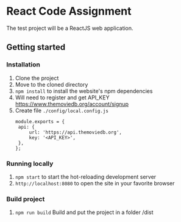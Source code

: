 # React Code Assignment

The test project will be a ReactJS web application.

## Getting started

### Installation

1. Clone the project
2. Move to the cloned directory
3. `npm install` to install the website's npm dependencies
4. Will need to register and get API_KEY https://www.themoviedb.org/account/signup
5. Create file `./config/local.config.js`
   ```
   module.exports = {
   	api: {
   		url: 'https://api.themoviedb.org',
   		key: '<API_KEY>',
   	},
   };

   ```


### Running locally

1. `npm start` to start the hot-reloading development server
1. `http://localhost:8080` to open the site in your favorite browser

### Build project
1. `npm run build` Build and put the project in a folder /dist
